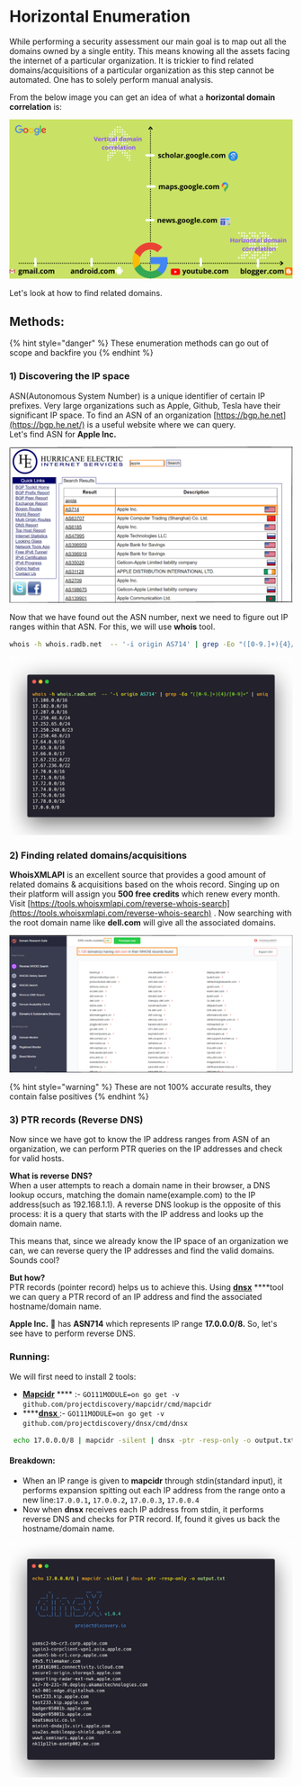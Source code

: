 # Horizontal Enumeration

While performing a security assessment our main goal is to map out all the domains owned by a single entity. This means knowing all the assets facing the internet of a particular organization. It is trickier to find related domains/acquisitions of a particular organization as this step cannot be automated. One has to solely perform manual analysis.  

From the below image you can get an idea of what a **horizontal domain correlation** is:

![](../.gitbook/assets/enumeration-2-.png)

  
Let's look at how to find related domains.

## Methods:

{% hint style="danger" %}
These enumeration methods can go out of scope and backfire you
{% endhint %}

### 1\) Discovering the IP space

ASN\(Autonomous System Number\) is a unique identifier of certain IP prefixes. Very large organizations such as Apple, Github, Tesla have their significant IP space. To find an ASN of an organization [https://bgp.he.net](https://bgp.he.net/) is a useful website where we can query.  
Let's find ASN for **Apple Inc.**

![](../.gitbook/assets/hurricane.png)

Now that we have found out the ASN number, next we need to figure out IP ranges within that ASN. For this, we will use **whois** tool.

```bash
whois -h whois.radb.net  -- '-i origin AS714' | grep -Eo "([0-9.]+){4}/[0-9]+" | uniq
```

![](../.gitbook/assets/asnip.png)

### 2\) Finding related domains/acquisitions

**WhoisXMLAPI** is an excellent source that provides a good amount of related domains & acquisitions based on the whois record. Singing up on their platform will assign you **500 free credits** which renew every month.  
Visit [https://tools.whoisxmlapi.com/reverse-whois-search](https://tools.whoisxmlapi.com/reverse-whois-search) . Now searching with the root domain name like **dell.com** will give all the associated domains.

![](../.gitbook/assets/whoisxml.png)

{% hint style="warning" %}
These are not 100% accurate results, they contain false positives
{% endhint %}



### 3\) PTR records \(Reverse DNS\)

Now since we have got to know the IP address ranges from ASN of an organization, we can perform PTR queries on the IP addresses and check for valid hosts.  
  
**What is reverse DNS?**  
When a user attempts to reach a domain name in their browser, a DNS lookup occurs, matching the domain name\(example.com\) to the IP address\(such as 192.168.1.1\). A reverse DNS lookup is the opposite of this process: it is a query that starts with the IP address and looks up the domain name.

This means that, since we already know the IP space of an organization we can, we can reverse query the IP addresses and find the valid domains. Sounds cool?

**But how?**  
PTR records \(pointer record\) helps us to achieve this. Using [**dnsx**](https://github.com/projectdiscovery/dnsx) ****tool we can query a PTR record of an IP address and find the associated hostname/domain name.

**Apple Inc.** 🍎  has **ASN714** which represents IP range **17.0.0.0/8.** So, let's see have to perform reverse DNS.

### Running:

We will first need to install 2 tools:

* [**Mapcidr**](https://github.com/projectdiscovery/mapcidr) **** :- `GO111MODULE=on go get -v github.com/projectdiscovery/mapcidr/cmd/mapcidr`
* \*\*\*\*[**dnsx** ](https://github.com/projectdiscovery/dnsx)       :- `GO111MODULE=on go get -v github.com/projectdiscovery/dnsx/cmd/dnsx`

```bash
 echo 17.0.0.0/8 | mapcidr -silent | dnsx -ptr -resp-only -o output.txt
```

#### Breakdown:

* When an IP range is given to **mapcidr** through stdin\(standard input\), it performs expansion spitting out each IP address from the range onto a new line:`17.0.0.1`**,** `17.0.0.2`**,** `17.0.0.3`**,** `17.0.0.4`
* Now when **dnsx** receives each IP address from stdin, it performs reverse DNS and checks for PTR record. If, found it gives us back the hostname/domain name.

![](../.gitbook/assets/ptr.png)





####   

